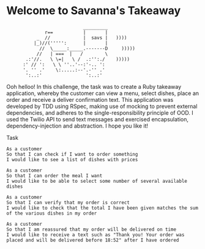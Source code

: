 Welcome to Savanna's Takeaway
=============================
```
                            _________
              r==           |       |
           _  //            |  savs |   ))))
          |_)//(''''':      |       |
            //  \_____:_____.-------D     )))))
           //   | ===  |   /        \
       .:'//.   \ \=|   \ /  .:'':./    )))))
      :' // ':   \ \ ''..'--:'-.. ':
      '. '' .'    \:.....:--'.-'' .'
       ':..:'                ':..:'

 ```
Ooh helloo! In this challenge, the task was to create a Ruby takeaway application, whereby the customer can view a menu, select dishes, place an order and receive a deliver confirmation text.
This application was developed by TDD using RSpec, making use of mocking to prevent external dependencies, and adheres to the single-responsibility principle of OOD.
I used the Twilio API to send text messages and exercised encapsulation, dependency-injection and abstraction. I hope you like it!



Task


```
As a customer
So that I can check if I want to order something
I would like to see a list of dishes with prices

As a customer
So that I can order the meal I want
I would like to be able to select some number of several available dishes

As a customer
So that I can verify that my order is correct
I would like to check that the total I have been given matches the sum of the various dishes in my order

As a customer
So that I am reassured that my order will be delivered on time
I would like to receive a text such as "Thank you! Your order was placed and will be delivered before 18:52" after I have ordered
```
